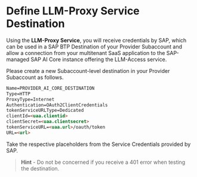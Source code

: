 #  Define LLM-Proxy Service Destination

Using the **LLM-Proxy Service**, you will receive credentials by SAP, which can be used in a SAP BTP Destination of your Provider Subaccount and allow a connection from your multitenant SaaS application to the SAP-managed SAP AI Core instance offering the LLM-Access service. 

Please create a new Subaccount-level destination in your Provider Subaccount as follows.

```md
Name=PROVIDER_AI_CORE_DESTINATION
Type=HTTP
ProxyType=Internet
Authentication=OAuth2ClientCredentials
tokenServiceURLType=Dedicated
clientId=<uaa.clientid>
clientSecret=<uaa.clientsecret>
tokenServiceURL=<uaa.url>/oauth/token
URL=<url>
```

Take the respective placeholders from the Service Credentials provided by SAP. 

> **Hint** - Do not be concerned if you receive a 401 error when testing the destination.

